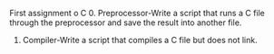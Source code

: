 First assignment o C
0. Preprocessor-Write a script that runs a C file through the preprocessor and save the result into another file.
1. Compiler-Write a script that compiles a C file but does not link.
